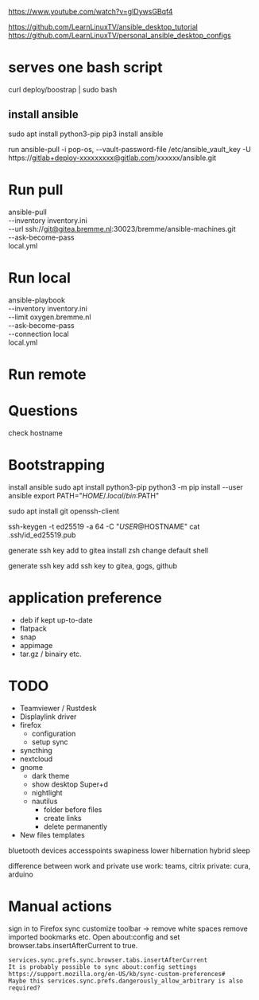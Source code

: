 https://www.youtube.com/watch?v=gIDywsGBqf4

https://github.com/LearnLinuxTV/ansible_desktop_tutorial
https://github.com/LearnLinuxTV/personal_ansible_desktop_configs


# serves one bash script
curl deploy/boostrap | sudo bash

## install ansible
sudo apt install python3-pip
pip3 install ansible

run ansible-pull -i pop-os, --vault-password-file /etc/ansible_vault_key -U https://gitlab+deploy-xxxxxxxxx@gitlab.com/xxxxxx/ansible.git

# Run pull

ansible-pull \
    --inventory inventory.ini \
    --url ssh://git@gitea.bremme.nl:30023/bremme/ansible-machines.git \
    --ask-become-pass \
    local.yml

# Run local

ansible-playbook \
    --inventory inventory.ini \
    --limit oxygen.bremme.nl \
    --ask-become-pass \
    --connection local \
    local.yml

# Run remote

# Questions

check hostname

# Bootstrapping



install ansible
    sudo apt install python3-pip
    python3 -m pip install --user ansible
    export PATH="$HOME/.local/bin:$PATH"

sudo apt install git openssh-client


ssh-keygen -t ed25519 -a 64 -C "$USER@$HOSTNAME"
cat .ssh/id_ed25519.pub

generate ssh key
add to gitea
install zsh
change default shell

generate ssh key
add ssh key to gitea, gogs, github

# application preference


* deb if kept up-to-date
* flatpack
* snap
* appimage
* tar.gz / binairy etc.


# TODO


* Teamviewer / Rustdesk
* Displaylink driver
* firefox
    * configuration
    * setup sync
* syncthing
* nextcloud
* gnome
    * dark theme
    * show desktop Super+d
    * nightlight
    * nautilus
        * folder before files
        * create links
        * delete permanently
* New files templates


bluetooth devices
accesspoints
swapiness lower
hibernation
hybrid sleep

difference between work and private use
work:       teams, citrix
private:    cura, arduino





# Manual actions

sign in to Firefox sync
    customize toolbar -> remove white spaces
    remove imported bookmarks etc.
    Open about:config and set browser.tabs.insertAfterCurrent to true.

    services.sync.prefs.sync.browser.tabs.insertAfterCurrent
    It is probably possible to sync about:config settings https://support.mozilla.org/en-US/kb/sync-custom-preferences#
    Maybe this services.sync.prefs.dangerously_allow_arbitrary is also required?